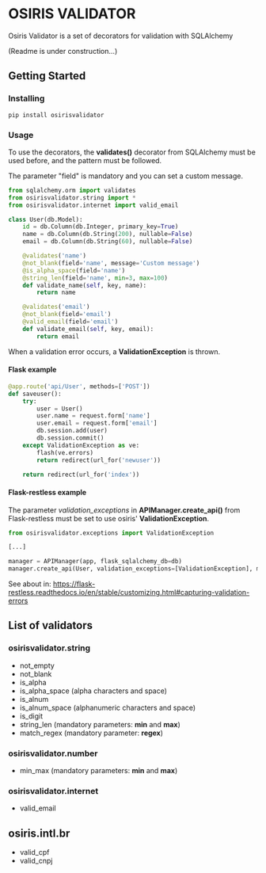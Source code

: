 # OSIRIS VALIDATOR

Osiris Validator is a set of decorators for validation with SQLAlchemy

(Readme is under construction...)

## Getting Started

### Installing

```
pip install osirisvalidator
```

### Usage

To use the decorators, the **validates()** decorator from SQLAlchemy must be used before, and the pattern must be followed.

The parameter "field" is mandatory and you can set a custom message.
```python
from sqlalchemy.orm import validates
from osirisvalidator.string import *
from osirisvalidator.internet import valid_email

class User(db.Model):
    id = db.Column(db.Integer, primary_key=True)
    name = db.Column(db.String(200), nullable=False)
    email = db.Column(db.String(60), nullable=False)

    @validates('name')
    @not_blank(field='name', message='Custom message')
    @is_alpha_space(field='name')
    @string_len(field='name', min=3, max=100)
    def validate_name(self, key, name):
        return name

    @validates('email')
    @not_blank(field='email')
    @valid_email(field='email')
    def validate_email(self, key, email):
        return email

``` 
When a validation error occurs, a **ValidationException** is thrown.

#### Flask example

```python
@app.route('api/User', methods=['POST'])
def saveuser():
    try:
        user = User()
        user.name = request.form['name']
        user.email = request.form['email']
        db.session.add(user)
        db.session.commit()
    except ValidationException as ve:
        flash(ve.errors)
        return redirect(url_for('newuser'))

    return redirect(url_for('index'))
```


#### Flask-restless example
The parameter *validation_exceptions* in **APIManager.create_api()**  from Flask-restless must be set to use osiris' **ValidationException**.

```python
from osirisvalidator.exceptions import ValidationException

[...]

manager = APIManager(app, flask_sqlalchemy_db=db)
manager.create_api(User, validation_exceptions=[ValidationException], methods=['GET', 'POST'])
```

See about in: https://flask-restless.readthedocs.io/en/stable/customizing.html#capturing-validation-errors

## List of validators

### osirisvalidator.string
- not_empty
- not_blank
- is_alpha
- is_alpha_space (alpha characters and space)
- is_alnum
- is_alnum_space (alphanumeric characters and space)
- is_digit
- string_len (mandatory parameters: **min** and **max**)
- match_regex (mandatory parameter: **regex**) 

### osirisvalidator.number
- min_max (mandatory parameters: **min** and **max**)

### osirisvalidator.internet
- valid_email

## osiris.intl.br
- valid_cpf
- valid_cnpj
